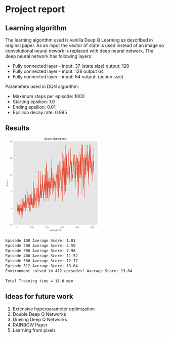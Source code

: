 # Project report

## Learning algorithm

The learning algorithm used is vanilla Deep Q Learning as described in original paper. As an input the vector of state is used instead of an image so convolutional neural nework is replaced with deep neural network. The deep neural network has following layers:

- Fully connected layer - input: 37 (state size) output: 128
- Fully connected layer - input: 128 output 64
- Fully connected layer - input: 64 output: (action size)

Parameters used in DQN algorithm:

- Maximum steps per episode: 1000
- Starting epsilion: 1.0
- Ending epsilion: 0.01
- Epsilion decay rate: 0.995

## Results
<img src="Images/p1-Result.PNG" width="300" height="300" >

```
Episode 100	Average Score: 1.01
Episode 200	Average Score: 4.59
Episode 300	Average Score: 7.98
Episode 400	Average Score: 11.52
Episode 500	Average Score: 12.77
Episode 512	Average Score: 13.04
Environment solved in 412 episodes!	Average Score: 13.04

Total Training time = 11.0 min
```

## Ideas for future work

1. Extensive hyperparameter optimization
2. Double Deep Q Networks
3. Dueling Deep Q Networks
4. RAINBOW Paper
5. Learning from pixels

